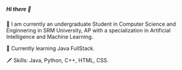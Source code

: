 ##### Hi there 👋

🐳 I am currently an undergraduate Student in Computer Science and Enginnering in SRM University, AP with a specialization in Artificial     Intelligence and Machine Learning.

🍁 Currently learning Java FullStack.

🗡️ Skills: Java, Python, C++, HTML, CSS.
